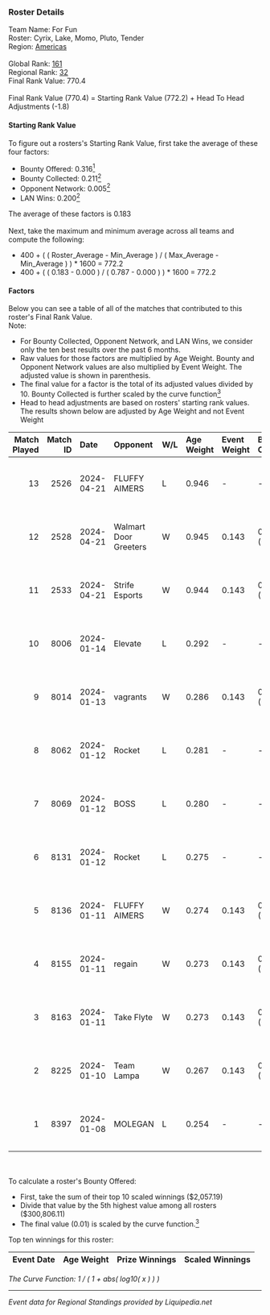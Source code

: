 ### Roster Details<br />
Team Name: For Fun<br />
Roster: Cyrix, Lake, Momo, Pluto, Tender<br />
Region: [Americas]( ../standings_americas.md)<br />
<br />
Global Rank: [161](../standings_global.md)<br />
Regional Rank: [32]( ../standings_americas.md)<br />
Final Rank Value:  770.4<br />
<br />
Final Rank Value (770.4) = Starting Rank Value (772.2) + Head To Head Adjustments (-1.8)<br />

#### Starting Rank Value<br />
To figure out a rosters's Starting Rank Value, first take the average of these four factors:<br />
- Bounty Offered: 0.316[<sup>1</sup>](#table2)
- Bounty Collected: 0.211[<sup>2</sup>](#table1)
- Opponent Network: 0.005[<sup>2</sup>](#table1)
- LAN Wins: 0.200[<sup>2</sup>](#table1)

The average of these factors is 0.183<br />
<br />
Next, take the maximum and minimum average across all teams and compute the following:<br />
- 400 + ( ( Roster_Average - Min_Average ) / ( Max_Average - Min_Average ) ) * 1600 = 772.2
- 400 + ( ( 0.183 - 0.000 ) / ( 0.787 - 0.000 ) ) * 1600 = 772.2


#### Factors<br />
Below you can see a table of all of the matches that contributed to this roster's Final Rank Value.<br />
Note:<br />

- For Bounty Collected, Opponent Network, and LAN Wins, we consider only the ten best results over the past 6 months.
- Raw values for those factors are multiplied by Age Weight. Bounty and Opponent Network values are also multiplied by Event Weight. The adjusted value is shown in parenthesis.
- The final value for a factor is the total of its adjusted values divided by 10. Bounty Collected is further scaled by the curve function[<sup>3</sup>](#curveFunction)
- Head to head adjustments are based on rosters' starting rank values. The results shown below are adjusted by Age Weight and not Event Weight
<span id="table1"></span><br />


| Match Played | Match ID | Date       | Opponent              | W/L | Age Weight | Event Weight | Bounty Collected | Opponent Network | LAN Wins  | H2H Adj. | Roster                             |
| -: | -: | :- | :- | :- | :- | :- | :- | :- | :- | -: | :- |
|           13 |     2526 | 2024-04-21 | FLUFFY AIMERS         | L   | 0.946      | -            | -                | -                | -         |   -11.13 | Cyrix, Lake, Momo, Pluto, Tender   |
|           12 |     2528 | 2024-04-21 | Walmart Door Greeters | W   | 0.945      | 0.143        | 0.001 (0.000)    | 0.026 (0.004)    | 1 (0.945) |    10.92 | Cyrix, Lake, Momo, Pluto, Tender   |
|           11 |     2533 | 2024-04-21 | Strife Esports        | W   | 0.944      | 0.143        | 0.011 (0.001)    | 0.204 (0.028)    | 1 (0.944) |    12.57 | Cyrix, Lake, Momo, Pluto, Tender   |
|           10 |     8006 | 2024-01-14 | Elevate               | L   | 0.292      | -            | -                | -                | -         |    -3.59 | Momo, onter, Pluto, Tender, WOOHOO |
|            9 |     8014 | 2024-01-13 | vagrants              | W   | 0.286      | 0.143        | 0.000 (0.000)    | 0.021 (0.001)    | 0 (0.000) |     1.80 | Calix, Momo, onter, Pluto, Tender  |
|            8 |     8062 | 2024-01-12 | Rocket                | L   | 0.281      | -            | -                | -                | -         |    -6.76 | Calix, Momo, onter, Pluto, Tender  |
|            7 |     8069 | 2024-01-12 | BOSS                  | L   | 0.280      | -            | -                | -                | -         |    -3.38 | Calix, Momo, onter, Pluto, Tender  |
|            6 |     8131 | 2024-01-12 | Rocket                | L   | 0.275      | -            | -                | -                | -         |    -6.76 | Calix, Momo, onter, Pluto, Tender  |
|            5 |     8136 | 2024-01-11 | FLUFFY AIMERS         | W   | 0.274      | 0.143        | 0.001 (0.000)    | 0.026 (0.001)    | 0 (0.000) |     2.63 | Calix, Momo, onter, Pluto, Tender  |
|            4 |     8155 | 2024-01-11 | regain                | W   | 0.273      | 0.143        | 0.000 (0.000)    | 0.108 (0.004)    | 0 (0.000) |     2.63 | Calix, Momo, onter, Pluto, Tender  |
|            3 |     8163 | 2024-01-11 | Take Flyte            | W   | 0.273      | 0.143        | 0.006 (0.000)    | 0.354 (0.014)    | 0 (0.000) |     4.45 | Calix, Momo, onter, Pluto, Tender  |
|            2 |     8225 | 2024-01-10 | Team Lampa            | W   | 0.267      | 0.143        | 0.000 (0.000)    | 0.017 (0.001)    | 0 (0.000) |     1.46 | Calix, Momo, onter, Pluto, Tender  |
|            1 |     8397 | 2024-01-08 | MOLEGAN               | L   | 0.254      | -            | -                | -                | -         |    -6.62 | Calix, Momo, onter, Pluto, Tender  |

<br />
<span id="table2"></span><br />
To calculate a roster's Bounty Offered:<br />

- First, take the sum of their top 10 scaled winnings ($2,057.19)
- Divide that value by the 5th highest value among all rosters ($300,806.11)
- The final value (0.01) is scaled by the curve function.[<sup>3</sup>](#curveFunction)

Top ten winnings for this roster:<br />

| Event Date | Age Weight | Prize Winnings | Scaled Winnings |
| :- | -: | :- | :- |


<span id="curveFunction"></span>_The Curve Function: 1 / ( 1 + abs( log10( x ) ) )_<br />

---
_Event data for Regional Standings provided by Liquipedia.net_<br />

